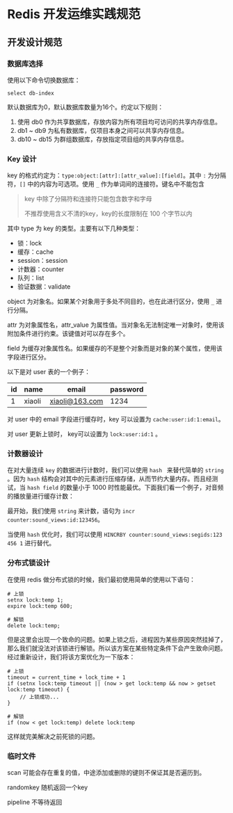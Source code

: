 # Redis 开发运维实践规范

## 开发设计规范

### 数据库选择

使用以下命令切换数据库：

```redis
select db-index
```

默认数据库为0，默认数据库数量为16个。约定以下规则：

1. 使用 db0 作为共享数据库，存放内容为所有项目均可访问的共享内存信息。
2. db1 ~ db9 为私有数据库，仅项目本身之间可以共享内存信息。
3. db10 ~ db15 为群组数据库，存放指定项目组的共享内存信息。



### Key 设计

key 的格式约定为：`type:object:[attr]:[attr_value]:[field]`。其中 `:` 为分隔符，`[]` 中的内容为可选项。使用 `_` 作为单词间的连接符。键名中不能包含

> key 中除了分隔符和连接符只能包含数字和字母
>
> 不推荐使用含义不清的key，key的长度限制在 100 个字节以内

其中 type 为 key 的类型。主要有以下几种类型：

- 锁：lock
- 缓存：cache
- session：session
- 计数器：counter
- 队列：list
- 验证数据：validate

object 为对象名。如果某个对象用于多处不同目的，也在此进行区分，使用 `_` 进行分隔。

attr 为对象属性名，attr_value 为属性值。当对象名无法制定唯一对象时，使用该附加条件进行约束。该键值对可以存在多个。

field 为缓存对象属性名。如果缓存的不是整个对象而是对象的某个属性，使用该字段进行区分。

以下是对 user 表的一个例子：

| id   | name   | email          | password |
| ---- | ------ | -------------- | -------- |
| 1    | xiaoli | xiaoli@163.com | 1234     |

对 user 中的 email 字段进行缓存时，key 可以设置为 `cache:user:id:1:email`。

对 user 更新上锁时， key可以设置为 `lock:user:id:1` 。 



### 计数器设计

在对大量连续 `key` 的数据进行计数时，我们可以使用 `hash ` 来替代简单的 `string` 。因为 `hash` 结构会对其中的元素进行压缩存储，从而节约大量内存。而且经测试，当 `hash field` 的数量小于 1000 时性能最优。下面我们看一个例子，对音频的播放量进行缓存计数：

最开始，我们使用 `string` 来计数，语句为 `incr counter:sound_views:id:123456`。

当使用 `hash` 优化时，我们可以使用 `HINCRBY counter:sound_views:segids:123 456 1` 进行替代。



### 分布式锁设计

在使用 redis 做分布式锁的时候，我们最初使用简单的使用以下语句：

```redis
# 上锁
setnx lock:temp 1;
expire lock:temp 600;

# 解锁
delete lock:temp;
```



但是这里会出现一个致命的问题。如果上锁之后，进程因为某些原因突然挂掉了，那么我们就没法对该锁进行解锁。所以该方案在某些特定条件下会产生致命问题。经过重新设计，我们将该方案优化为一下版本：

```redis
# 上锁
timeout = current_time + lock_time + 1 
if (setnx lock:temp timeout || (now > get lock:temp && now > getset lock:temp timeout) {
	// 上锁成功...
}

# 解锁
if (now < get lock:temp) delete lock:temp
```

这样就完美解决之前死锁的问题。





### 临时文件

scan 可能会存在重复的值，中途添加或删除的键则不保证其是否遍历到。

randomkey 随机返回一个key

pipeline 不等待返回